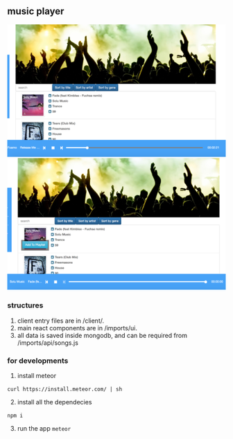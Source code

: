 ## music player

![music player](screenshort/1.png)
![music player](screenshort/2.png)

### structures
1. client entry files are in /client/.
2. main react components are in /imports/ui.
3. all data is saved inside mongodb, and can be required from /imports/api/songs.js

### for developments
1. install meteor
```
curl https://install.meteor.com/ | sh
```

2. install all the dependecies
```
npm i
```

3. run the app
```meteor```




